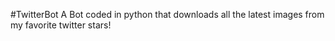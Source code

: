 #TwitterBot
A Bot coded in python that downloads all the latest images from my favorite twitter stars!
